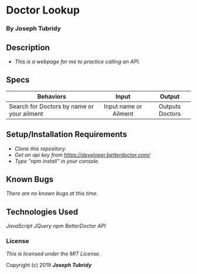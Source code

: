 # Doctor Lookup
### By Joseph Tubridy

## Description
*  _This is a webpage for me to practice calling an API._

## Specs

| Behaviors       | Input          | Output      |
| ---------------- |:------------:| :--------------:|
| Search for Doctors by name or your ailment  | Input name or Ailment  | Outputs Doctors |

## Setup/Installation Requirements

* _Clone this repository._
* _Get an api key from https://developer.betterdoctor.com/_
* _Type "npm install" in your console._

## Known Bugs

_There are no known bugs at this time._

## Technologies Used

_JavaScript_
_JQuery_
_npm_
_BetterDoctor API_

### License

*This is licensed under the MIT License.*

Copyright (c) 2019 **_Joseph Tubridy_**
